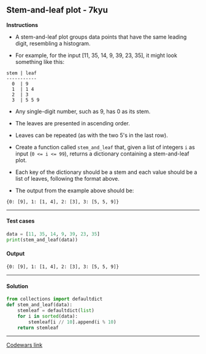 ## Stem-and-leaf plot - 7kyu

**Instructions**

- A stem-and-leaf plot groups data points that have the same leading digit, resembling a histogram. 

- For example, for the input [11, 35, 14, 9, 39, 23, 35], it might look something like this:

```
stem | leaf
-----------
  0  | 9
  1  | 1 4
  2  | 3
  3  | 5 5 9
```

- Any single-digit number, such as 9, has 0 as its stem.

- The leaves are presented in ascending order.

- Leaves can be repeated (as with the two 5's in the last row).

- Create a function called `stem_and_leaf` that, given a list of integers `i` as input (`0 <= i <= 99`), returns a dictionary containing a stem-and-leaf plot. 

- Each key of the dictionary should be a stem and each value should be a list of leaves, following the format above.

- The output from the example above should be: 

```
{0: [9], 1: [1, 4], 2: [3], 3: [5, 5, 9]}
```

---

#### Test cases

```python
data = [11, 35, 14, 9, 39, 23, 35]
print(stem_and_leaf(data))
```

#### Output 

```
{0: [9], 1: [1, 4], 2: [3], 3: [5, 5, 9]}
```

---

#### Solution

```python
from collections import defaultdict
def stem_and_leaf(data):
    stemleaf = defaultdict(list)
    for i in sorted(data): 
        stemleaf[i // 10].append(i % 10)
    return stemleaf
```

---

[Codewars link](https://www.codewars.com/kata/5cc80fbe701f0d001136e5eb)
